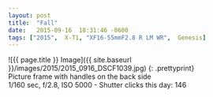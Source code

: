 ```yaml
---
layout: post
title:  "Fall"
date:   2015-09-16  18:31:46 -0600
tags: ["2015",  X-T1, "XF16-55mmF2.8 R LM WR",  Genesis]
---
```

![{{ page.title }} Image]({{ site.baseurl }}/images/2015/2015_0916_DSCF1039.jpg)
{: .prettyprint}  
Picture frame with handles on the back side  
1/160 sec, f/2.8, ISO 5000 - Shutter clicks this day: 146